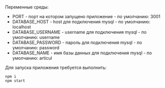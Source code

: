 Переменные среды:
* PORT - порт на котором запущено приложение - по умолчанию: 3001
* DATABASE_HOST - host для подключения mysql - по умолчанию: localhost
* DATABASE_USERNAME - username для подключения mysql - по умолчанию: username
* DATABASE_PASSWORD - пароль для подключения mysql - по умолчанию: password
* DATABASE_NAME - имя базы данных для подключения mysql - по умолчанию: articul

Для запуска приложения требуется выполнить:
```
npm i
npm start
```